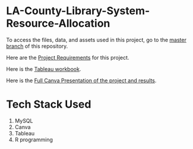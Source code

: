 # LA-County-Library-System-Resource-Allocation
To access the files, data, and assets used in this project, go to the [master branch](https://github.com/JoyCuratoR/LA-County-Library-System-Resource-Allocation/tree/master) of this repository.

Here are the [Project Requirements](https://tori-ann.notion.site/Library-Resource-Allocation-Optimization-Work-In-Progress-a81ed799155c46fca469dac2d94a21fe) for this project.

Here is the [Tableau workbook](https://public.tableau.com/views/LACountyLibraryResourceAllocationAnalysis/ProgramAnalysis-WhatistheDistributionofProgramsandtheirAttendance?:language=en-US&:display_count=n&:origin=viz_share_link).

Here is the [Full Canva Presentation of the project and results](https://www.canva.com/design/DAFalkfzPew/m372AhfcxraY3hav4SrANg/view?utm_content=DAFalkfzPew&utm_campaign=designshare&utm_medium=link&utm_source=publishsharelink).


# Tech Stack Used
1. MySQL
2. Canva
3. Tableau
4. R programming
